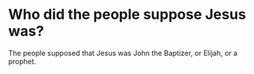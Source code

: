 # Who did the people suppose Jesus was?

The people supposed that Jesus was John the Baptizer, or Elijah, or a prophet.
